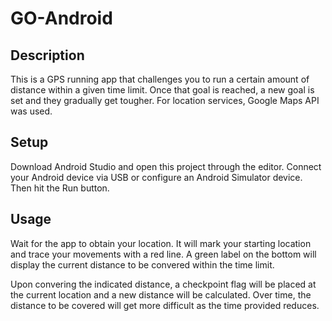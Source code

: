 # GO-Android

## Description
This is a GPS running app that challenges you to run a certain amount of distance within a given time limit. Once that goal is reached, a new goal is set and they gradually get tougher. For location services, Google Maps API was used. 

## Setup
Download Android Studio and open this project through the editor. Connect your Android device via USB or configure an Android Simulator device. Then hit the Run button.

## Usage
Wait for the app to obtain your location. It will mark your starting location and trace your movements with a red line. A green label on the bottom will display the current distance to be convered within the time limit. 

Upon convering the indicated distance, a checkpoint flag will be placed at the current location and a new distance will be calculated. Over time, the distance to be covered will get more difficult as the time provided reduces. 

